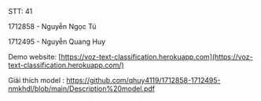 STT: 41

1712858 - Nguyễn Ngọc Tú

1712495 - Nguyễn Quang Huy

Demo website: [https://voz-text-classification.herokuapp.com](https://voz-text-classification.herokuapp.com/)

Giải thích model : https://github.com/qhuy4119/1712858-1712495-nmkhdl/blob/main/Description%20model.pdf
